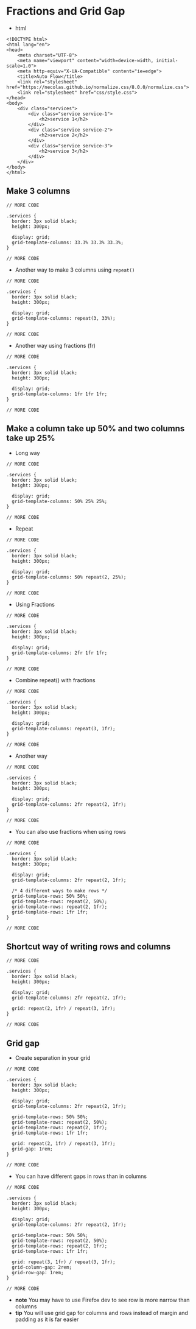 # Fractions and Grid Gap
* html

```
<!DOCTYPE html>
<html lang="en">
<head>
    <meta charset="UTF-8">
    <meta name="viewport" content="width=device-width, initial-scale=1.0">
    <meta http-equiv="X-UA-Compatible" content="ie=edge">
    <title>Auto Flow</title>
    <link rel="stylesheet" href="https://necolas.github.io/normalize.css/8.0.0/normalize.css">
    <link rel="stylesheet" href="css/style.css">
</head>
<body>
    <div class="services">
        <div class="service service-1">
            <h2>service 1</h2>
        </div>
        <div class="service service-2">
            <h2>service 2</h2>
        </div>
        <div class="service service-3">
            <h2>service 3</h2>
        </div>
    </div>
</body>
</html>

```

## Make 3 columns
```
// MORE CODE

.services {
  border: 3px solid black;
  height: 300px;

  display: grid;
  grid-template-columns: 33.3% 33.3% 33.3%;
}

// MORE CODE
```

* Another way to make 3 columns using `repeat()`

```
// MORE CODE

.services {
  border: 3px solid black;
  height: 300px;

  display: grid;
  grid-template-columns: repeat(3, 33%);
}

// MORE CODE
```

* Another way using fractions (fr)

```
// MORE CODE

.services {
  border: 3px solid black;
  height: 300px;

  display: grid;
  grid-template-columns: 1fr 1fr 1fr;
}

// MORE CODE
```

## Make a column take up 50% and two columns take up 25%
* Long way

```
// MORE CODE

.services {
  border: 3px solid black;
  height: 300px;

  display: grid;
  grid-template-columns: 50% 25% 25%;
}

// MORE CODE
```

* Repeat

```
// MORE CODE

.services {
  border: 3px solid black;
  height: 300px;

  display: grid;
  grid-template-columns: 50% repeat(2, 25%);
}

// MORE CODE
```

* Using Fractions

```
// MORE CODE

.services {
  border: 3px solid black;
  height: 300px;

  display: grid;
  grid-template-columns: 2fr 1fr 1fr;
}

// MORE CODE
```

* Combine repeat() with fractions

```
// MORE CODE

.services {
  border: 3px solid black;
  height: 300px;

  display: grid;
  grid-template-columns: repeat(3, 1fr);
}

// MORE CODE
```

* Another way

```
// MORE CODE

.services {
  border: 3px solid black;
  height: 300px;

  display: grid;
  grid-template-columns: 2fr repeat(2, 1fr);
}

// MORE CODE
```

* You can also use fractions when using rows

```
// MORE CODE

.services {
  border: 3px solid black;
  height: 300px;

  display: grid;
  grid-template-columns: 2fr repeat(2, 1fr);
  
  /* 4 different ways to make rows */
  grid-template-rows: 50% 50%;
  grid-template-rows: repeat(2, 50%);
  grid-template-rows: repeat(2, 1fr);
  grid-template-rows: 1fr 1fr;
}

// MORE CODE
```

## Shortcut way of writing rows and columns
```
// MORE CODE

.services {
  border: 3px solid black;
  height: 300px;

  display: grid;
  grid-template-columns: 2fr repeat(2, 1fr);

  grid: repeat(2, 1fr) / repeat(3, 1fr);
}

// MORE CODE
```

## Grid gap
* Create separation in your grid

```
// MORE CODE

.services {
  border: 3px solid black;
  height: 300px;

  display: grid;
  grid-template-columns: 2fr repeat(2, 1fr);

  grid-template-rows: 50% 50%;
  grid-template-rows: repeat(2, 50%);
  grid-template-rows: repeat(2, 1fr);
  grid-template-rows: 1fr 1fr;

  grid: repeat(2, 1fr) / repeat(3, 1fr);
  grid-gap: 1rem;
}

// MORE CODE
```

* You can have different gaps in rows than in columns

```
// MORE CODE

.services {
  border: 3px solid black;
  height: 300px;

  display: grid;
  grid-template-columns: 2fr repeat(2, 1fr);

  grid-template-rows: 50% 50%;
  grid-template-rows: repeat(2, 50%);
  grid-template-rows: repeat(2, 1fr);
  grid-template-rows: 1fr 1fr;

  grid: repeat(3, 1fr) / repeat(3, 1fr);
  grid-column-gap: 2rem;
  grid-row-gap: 1rem;
}

// MORE CODE
```

* **note** You may have to use Firefox dev to see row is more narrow than columns
* **tip** You will use grid gap for columns and rows instead of margin and padding as it is far easier

